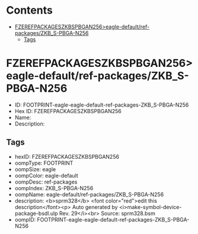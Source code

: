 



Contents
========

* [FZEREFPACKAGESZKBSPBGAN256>eagle-default/ref-packages/ZKB_S-PBGA-N256](#fzerefpackageszkbspbgan256eagle-defaultref-packageszkb_s-pbga-n256)
	* [Tags](#tags)

# FZEREFPACKAGESZKBSPBGAN256>eagle-default/ref-packages/ZKB_S-PBGA-N256

- ID: FOOTPRINT-eagle-eagle-default-ref-packages-ZKB_S-PBGA-N256
- Hex ID: FZEREFPACKAGESZKBSPBGAN256
- Name: 
- Description: 

## Tags

- hexID: FZEREFPACKAGESZKBSPBGAN256
- oompType: FOOTPRINT
- oompSize: eagle
- oompColor: eagle-default
- oompDesc: ref-packages
- oompIndex: ZKB_S-PBGA-N256
- oompName: eagle-default/ref-packages/ZKB_S-PBGA-N256
- description: &lt;b&gt;sprm328&lt;/b&gt; &lt;font color=&quot;red&quot;&gt;edit this description&lt;/font&gt;&lt;p&gt;&#xD;
Auto generated by &lt;i&gt;make-symbol-device-package-bsdl.ulp Rev. 29&lt;/i&gt;&lt;br&gt;&#xD;
Source: sprm328.bsm
- oompID: FOOTPRINT-eagle-eagle-default-ref-packages-ZKB_S-PBGA-N256
